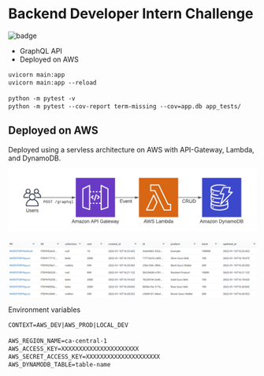 # Backend Developer Intern Challenge

![badge](https://github.com/danielholmes839/shopify-summer-2022/actions/workflows/actions.yml/badge.svg)


- GraphQL API
- Deployed on AWS
 
 ```
uvicorn main:app
uvicorn main:app --reload

python -m pytest -v
python -m pytest --cov-report term-missing --cov=app.db app_tests/
 ```

## Deployed on AWS

Deployed using a servless architecture on AWS with API-Gateway, Lambda, and DynamoDB.

![architecture](./screenshots/aws.png)

![dynamodb](./screenshots/dynamodb.PNG)

Environment variables
```
CONTEXT=AWS_DEV|AWS_PROD|LOCAL_DEV

AWS_REGION_NAME=ca-central-1
AWS_ACCESS_KEY=XXXXXXXXXXXXXXXXXXXXXX
AWS_SECRET_ACCESS_KEY=XXXXXXXXXXXXXXXXXXXXX
AWS_DYNAMODB_TABLE=table-name
```